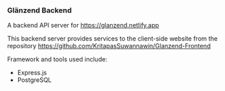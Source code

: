 ### Glänzend Backend

A backend API server for https://glanzend.netlify.app

This backend server provides services to the client-side website from the repository https://github.com/KritapasSuwannawin/Glanzend-Frontend

Framework and tools used include:

- Express.js
- PostgreSQL
